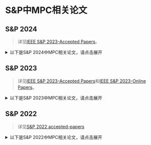 # S&P中MPC相关论文


## S&P 2024

> 详见[IEEE S&P 2023-Accepted Papers](xxx)。

<details>
<summary>以下是S&P 2024中MPC相关论文，请点击展开</summary>

+ ***Orca: FSS-based Secure Training and Inference with GPUs***
  + 基于函数秘密共享的安全神经网络训练，并用GPU进行加速
  + 论文链接见[IEEE](https://www.computer.org/csdl/proceedings-article/sp/2024/313000a063/1RjEaAAmAAE), [eprint](https://eprint.iacr.org/2023/206)

</details>


## S&P 2023

> 详见[IEEE S&P 2023-Accepted Papers](https://www.ieee-security.org/TC/SP2023/program-papers.html)和[IEEE S&P 2023-Online Papers](https://ieeexplore.ieee.org/xpl/conhome/10179215/proceeding)。

<details>
<summary>以下是S&P 2023中MPC相关论文，请点击展开</summary>

+ ***Vectorized Batch Private Information Retrieval***
  + 利用vectorized homomorpohic encryption改进batch PIR
  + 论文链接见[IEEE](https://ieeexplore.ieee.org/abstract/document/10179329), [eprint](https://eprint.iacr.org/2022/1262)
+ ***SoK: Cryptographic Neural-Network Computation***
  + 隐私保护神经网络计算综述
  + 论文链接见[IEEE](https://ieeexplore.ieee.org/document/10179483/)
+ ***Flamingo: Multi-Round Single-Server Secure Aggregation with Applications to Private Federated Learning***
  + 基于多轮单服务器安全模型聚合算法的隐私保护联邦学习
  + 论文链接见[IEEE](https://ieeexplore.ieee.org/document/10179434/), [eprint]()，论文相关资料见[video](https://www.youtube.com/watch?v=Jtij2oJax14)
+ ***FLUTE: Fast and Secure Lookup Table Evaluations***
  + 基于查找表实现半诚实安全两方计算，性能比最好的半诚实安全两方计算ABY2.0好
  + 论文链接见[IEEE](https://ieeexplore.ieee.org/document/10179345/)，[eprint](https://eprint.iacr.org/2023/499)，论文相关资料见[video](https://www.youtube.com/watch?v=fO9uEPh8t7M), [code](https://github.com/encryptogroup/FLUTE), [paper-report](https://zhuanlan.zhihu.com/p/623249935)
+ ***Bicoptor: Two-round Secure Three-party Non-linear Computation without Preprocessing for Privacy-preserving Machine Learning***
  + 基于安全三方计算的两轮安全比较运算
  + 论文链接见[IEEE](https://ieeexplore.ieee.org/abstract/document/10179449/), [Arixv](https://arxiv.org/abs/2210.01988)，论文相关资料见[video](https://www.youtube.com/watch?v=oaeycdolvVg)
+ ***Private Access Control for Function Secret Sharing***
  + 研究函数秘密共享FSS访问控制，支持FSS的新应用，例如多方环境中的匿名身份验证，私人数据库中的访问控制，以及匿名通信系统中的身份验证和垃圾邮件预防
  + 论文链接见[IEEE](https://ieeexplore.ieee.org/abstract/document/10179295/), [eprint](https://eprint.iacr.org/2022/1707)，论文相关资料见[video](https://www.youtube.com/watch?v=qhwJPDvIrPY)
+ ***MPCAuth: Multi-factor Authentication for Distributed-trust Systems***
  + 提出一个用于分布式信任应用程序的多因素身份验证系统MPCAuth
  + 论文链接见[IEEE](https://ieeexplore.ieee.org/abstract/document/10179481/), [eprint](https://eprint.iacr.org/2021/342)，论文相关资料见[video](https://www.youtube.com/watch?v=aK6ZdW5zGog)

</details>

## S&P 2022

> 详见[S&P 2022 accepted-papers](https://www.ieee-security.org/TC/SP2022/program-papers.html)

<details>
<summary>以下是S&P 2022中MPC相关论文，请点击展开</summary>

+ [Multi-Server Verifiable Computation of Low-Degree Polynomials](https://www.computer.org/csdl/proceedings-article/sp/2022/131600b499/1A4Q4ozkJbi)
  + 作者&机构：Liang Feng Zhang (ShanghaiTech University), Huaxiong Wang (Nanyang Technological University)
  + 主要研究内容：可验证计算允许计算能力较弱的用户将复杂计算任务委托（外包）给计算资源密集的云服务器并对云服务器计算过程的正确性进行验证。更多介绍见[信息学院张良峰课题组在多服务器非交互式可验证计算研究方面取得重要进展](https://sist.shanghaitech.edu.cn/2021/1129/c2858a166288/page.htm)
  + 相关工作：[Two-Server Verifiable Homomorphic Secret Sharing for High-Degree Polynomials](https://arxiv.org/abs/2104.12163)
+ [Private Nearest Neighbor Search with Sublinear Communication and Malicious Security](https://eprint.iacr.org/archive/2021/1157/20211217:135438)
  + 作者&机构：Sacha Servan-Schreiber (Massachusetts Institute of Technology), Simon Langowski (Massachusetts Institute of Technology), Srinivas Devadas (Massachusetts Institute of Technology)
  + 主要研究内容：具有**次线性通信**和恶意安全的隐私最近邻搜索(轻量级)
+ [Publicly Accountable Robust Multi-Party Computation](https://eprint.iacr.org/2022/436.pdf)
  + 作者&机构：Marc Rivinius (University of Stuttgart), Pascal Reisert (University of Stuttgart), Daniel Rausch (University of Stuttgart), Ralf Küsters (University of Stuttgart)
  + 主要内容：恶意安全多方计算协议
+ [SecFloat: Accurate Floating-Point meets Secure 2-Party Computation](https://www.microsoft.com/en-us/research/uploads/prod/2022/04/main-6266710a3c049.pdf)
  + 作者&机构：Deevashwer Rathee (UC Berkeley), Anwesh Bhattacharya (Microsoft Research India), Rahul Sharma (Microsoft Research India), Divya Gupta (Microsoft Research India), Nishanth Chandran (Microsoft Research India), Aseem Rastogi (Microsoft Research India)
  + 主要研究内容：支持浮点数的安全两方计算协议
+ [Sphinx: Enabling Privacy-Preserving Online Learning over the Cloud](https://cse.hkust.edu.hk/~kaichen/papers/sphinx-sp22.pdf)
  + 作者&机构：Han Tian (Hong Kong University of Science and Technology), Chaoliang Zeng (Hong Kong University of Science and Technology), Zhenghang Ren (Hong Kong University of Science and Technology), Di Chai (Hong Kong University of Science and Technology), Junxue ZHANG (Hong Kong University of Science and Technology), Kai Chen (Hong Kong University of Science and Technology), Qiang Yang (Hong Kong University of Science and Technology)
  + 主要研究内容：该研究提出了一种隐私保护在线深度学习框架 Sphinx，该学习框架无需任何受信任的第三方，并且在训练和推理中较之前方案都有明显提升。Sphinx 将其神经网络模型中的线性参数 (linear) 保持为明文，并使用差分隐私技术进行隐私保护；其加和偏差部分模型参数 (bias) 使用同态加密技术进行加密保护。Sphinx 结合同态加密、差分隐私和秘密共享多种隐私保护技术，根据训练和推理的具体任务特点提出了定制且兼容的训练和推理混合协议，从而实现快速的训练和推理计算。Sphinx 通过对隐私保护场景下推理和训练协议进行系统优化，在模型性能、计算效率和隐私保护之间取得平衡
  + 更多内容详见[IEEE S&P 2022丨速度提升达4-6个数量级，港科大、星云Clustar联合提出隐私保护的在线机器学习新框架](https://cloud.tencent.com/developer/article/1964982)
+ [Spiral: Fast, High-Rate Single-Server PIR via FHE Composition](https://eprint.iacr.org/2022/368.pdf)
  + 作者&机构：Samir Jordan Menon (None), David J. Wu (UT Austin)
  + 主要研究内容：针对单服务器隐私信息检索问题，利用同态加密技术，在不泄露用户隐私的情况下完成隐私检索任务
+ [Waldo: A Private Time-Series Database from Function Secret Sharing](https://eprint.iacr.org/2021/1661)
  + 作者&机构：Emma Dauterman (UC Berkeley), Mayank Rathee (UC Berkeley), Raluca Popa (UC Berkeley), Ion Stoica (UC Berkeley)

</details>
